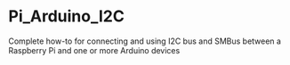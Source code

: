 # Pi_Arduino_I2C
Complete how-to for connecting and using I2C bus and SMBus between a Raspberry Pi and one or more Arduino devices
